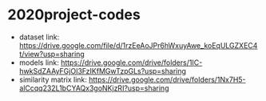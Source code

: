 # 2020project-codes

- dataset link: https://drive.google.com/file/d/1rzEeAoJPr6hWxuyAwe_koEqULGZXEC4t/view?usp=sharing
- models link: https://drive.google.com/drive/folders/1IC-hwkSdZAAyFGjOI3FzIKfMGwTzpGLs?usp=sharing
- similarity matrix link: https://drive.google.com/drive/folders/1Nx7H5-alCcqq232L1bCYAQx3goNKjzRI?usp=sharing

